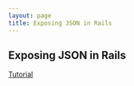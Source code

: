 ```yaml
---
layout: page
title: Exposing JSON in Rails
---
```


## Exposing JSON in Rails

[Tutorial](http://tutorials.jumpstartlab.com/topics/web_services/api.html)